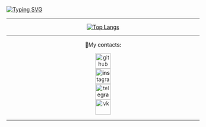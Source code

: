 <a href="https://git.io/typing-svg"><img src="https://readme-typing-svg.herokuapp.com?font=Fira+Code&weight=500&size=21&pause=500&color=3196F7&background=56FF8700&center=true&vCenter=true&width=600&lines=Hi+there%2C+I'm+Daniil+%F0%9F%91%8B;Through+self-destruction+we+gain+freedom;(%E2%80%A1%E2%96%BC%E7%9B%8A%E2%96%BC)+" alt="Typing SVG" /></a>

<hr>
<div align="center" >

[![Top Langs](https://github-readme-stats.vercel.app/api/top-langs/?username=anuraghazra)](https://github.com/anuraghazra/github-readme-stats)
</div>
<hr>
<div align="center" >
📍My contacts:

[<img src='https://cdn.jsdelivr.net/npm/simple-icons@3.0.1/icons/github.svg' alt='github' height='40'>](https://github.com//sqwewe)  
[<img src='https://cdn.jsdelivr.net/npm/simple-icons@3.0.1/icons/instagram.svg' alt='instagram' height='40'>](https://www.instagram.com/sqwewe)  
[<img src='https://cdn.jsdelivr.net/npm/simple-icons@3.0.1/icons/telegram.svg' alt='telegram' height='40'>](https://t.me/sqwewe)  
[<img src='https://cdn.jsdelivr.net/npm/simple-icons@3.0.1/icons/vk.svg' alt='vk' height='40'>](https://vk.com/sqwewe)  
<!--[<img src='https://cdn.jsdelivr.net/npm/simple-icons@3.0.1/icons/yandex.svg' alt='yandex' height='40'>](alyonindaniil@yandex.ru) --> 
</div>
<hr>
